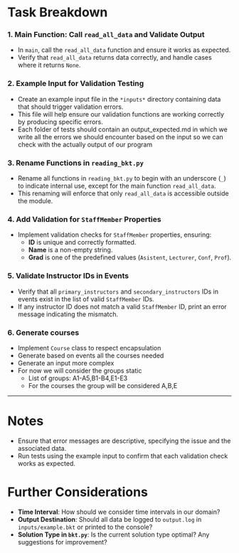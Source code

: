 # Task Breakdown

### 1. Main Function: Call `read_all_data` and Validate Output
- In `main`, call the `read_all_data` function and ensure it works as expected.
- Verify that `read_all_data` returns data correctly, and handle cases where it returns `None`.

### 2. Example Input for Validation Testing
- Create an example input file in the `*inputs*` directory containing data that should trigger validation errors. 
- This file will help ensure our validation functions are working correctly by producing specific errors.
- Each folder of tests should contain an output_expected.md in which we write all the errors we should encounter based on the input so we can check with the actually output of our program

### 3. Rename Functions in `reading_bkt.py`
- Rename all functions in `reading_bkt.py` to begin with an underscore (`_`) to indicate internal use, except for the main function `read_all_data`.
- This renaming will enforce that only `read_all_data` is accessible outside the module.

### 4. Add Validation for `StaffMember` Properties
- Implement validation checks for `StaffMember` properties, ensuring:
  - **ID** is unique and correctly formatted.
  - **Name** is a non-empty string.
  - **Grad** is one of the predefined values (`Asistent`, `Lecturer`, `Conf`, `Prof`).

### 5. Validate Instructor IDs in Events
- Verify that all `primary_instructors` and `secondary_instructors` IDs in events exist in the list of valid `StaffMember` IDs.
- If any instructor ID does not match a valid `StaffMember` ID, print an error message indicating the mismatch.

### 6. Generate courses
- Implement `Course` class to respect encapsulation
- Generate based on events all the courses needed
- Generate an input more complex
- For now we will consider the groups static
    - List of groups: A1-A5,B1-B4,E1-E3
    - For the courses the group will be considered A,B,E
---

# Notes

- Ensure that error messages are descriptive, specifying the issue and the associated data.
- Run tests using the example input to confirm that each validation check works as expected.

# Further Considerations

- **Time Interval**: How should we consider time intervals in our domain?
- **Output Destination**: Should all data be logged to `output.log` in `inputs/example.bkt` or printed to the console?
- **Solution Type in `bkt.py`**: Is the current solution type optimal? Any suggestions for improvement?
